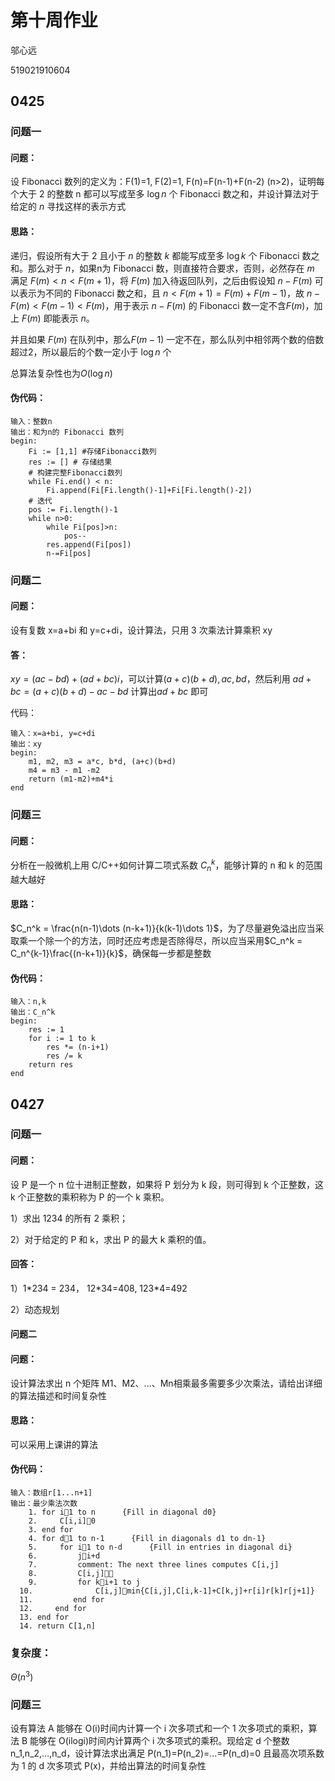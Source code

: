 # 第十周作业

邬心远

519021910604

## 0425

### 问题一

#### 问题：

设 Fibonacci 数列的定义为：F(1)=1, F(2)=1, F(n)=F(n-1)+F(n-2) (n>2)，证明每个大于 2 的整数 n 都可以写成至多 $\log n$ 个 Fibonacci 数之和，并设计算法对于给定的 $n$ 寻找这样的表示方式

#### 思路：

递归，假设所有大于 2 且小于 $n$ 的整数 $k$ 都能写成至多 $\log k$ 个 Fibonacci 数之和。那么对于 $n$，如果n为 Fibonacci 数，则直接符合要求，否则，必然存在 $m$ 满足 $F(m)< n <F(m+1)$，将 $F(m)$ 加入待返回队列，之后由假设知 $n-F(m)$ 可以表示为不同的 Fibonacci 数之和，且 $n < F(m+1)=F(m)+F(m-1)$，故 $n-F(m)< F(m-1) <F(m)$，用于表示 $n-F(m)$ 的 Fibonacci 数一定不含$F(m)$，加上 $F(m)$ 即能表示 $n$。

并且如果 $F(m)$ 在队列中，那么$F(m-1)$ 一定不在，那么队列中相邻两个数的倍数超过2，所以最后的个数一定小于 $\log n$ 个

总算法复杂性也为$O(\log n)$

#### 伪代码：

```
输入：整数n
输出：和为n的 Fibonacci 数列
begin:
	Fi := [1,1] #存储Fibonacci数列
	res := [] # 存储结果
	# 构建完整Fibonacci数列
	while Fi.end() < n:
		Fi.append(Fi[Fi.length()-1]+Fi[Fi.length()-2])
	# 迭代
	pos := Fi.length()-1
	while n>0:
		while Fi[pos]>n:
			pos--
		res.append(Fi[pos])
		n-=Fi[pos]
```



### 问题二



#### 问题：

设有复数 x=a+bi 和 y=c+di，设计算法，只用 3 次乘法计算乘积 xy  

#### 答：

$xy = (ac-bd)+(ad+bc)i$，可以计算$(a+c)(b+d),ac,bd$，然后利用 $ad+bc = (a+c)(b+d)-ac-bd$ 计算出$ad+bc$ 即可

代码：

```
输入：x=a+bi, y=c+di
输出：xy
begin:
	m1, m2, m3 = a*c, b*d, (a+c)(b+d)
	m4 = m3 - m1 -m2
	return (m1-m2)+m4*i
end
```



### 问题三

#### 问题：

分析在一般微机上用 C/C++如何计算二项式系数 $C_n^k$，能够计算的 n 和 k 的范围越大越好 

#### 思路：

$C_n^k = \frac{n(n-1)\dots (n-k+1)}{k(k-1)\dots 1}$，为了尽量避免溢出应当采取乘一个除一个的方法，同时还应考虑是否除得尽，所以应当采用$C_n^k = C_n^{k-1}\frac{(n-k+1)}{k}$，确保每一步都是整数

#### 伪代码：

```
输入：n,k
输出：C_n^k
begin:
	res := 1
	for i := 1 to k
		res *= (n-i+1)
		res /= k
	return res
end
```



## 0427

### 问题一

#### 问题：

设 P 是一个 n 位十进制正整数，如果将 P 划分为 k 段，则可得到 k 个正整数，这 k 个正整数的乘积称为 P 的一个 k 乘积。

1）求出 1234 的所有 2 乘积；

2）对于给定的 P 和 k，求出 P 的最大 k 乘积的值。  

#### 回答：

1）1\*234 = 234， 12\*34=408, 123\*4=492

2）动态规划



#### 问题二

#### 问题：

设计算法求出 n 个矩阵 M1、M2、...、Mn相乘最多需要多少次乘法，请给出详细的算法描述和时间复杂性  

#### 思路： 

 可以采用上课讲的算法

#### 伪代码：

```
输入：数组r[1...n+1]
输出：最少乘法次数
    1. for i1 to n      {Fill in diagonal d0}
    2.     C[i,i]0
    3. end for
    4. for d1 to n-1      {Fill in diagonals d1 to dn-1}
    5.     for i1 to n-d      {Fill in entries in diagonal di}
    6.         ji+d
    7.         comment: The next three lines computes C[i,j]
    8.         C[i,j]
    9.         for ki+1 to j
  10.              C[i,j]min{C[i,j],C[i,k-1]+C[k,j]+r[i]r[k]r[j+1]}
  11.         end for
  12.     end for
  13. end for
  14. return C[1,n]
```

### 复杂度：

$\Theta(n^3)$

### 问题三

设有算法 A 能够在 O(i)时间内计算一个 i 次多项式和一个 1 次多项式的乘积，算法 B 能够在 O(ilogi)时间内计算两个 i 次多项式的乘积。现给定 d 个整数 n_1,n_2,…,n_d，设计算法求出满足 P(n_1)=P(n_2)=…=P(n_d)=0 且最高次项系数为 1 的 d 次多项式 P(x)，并给出算法的时间复杂性  